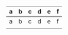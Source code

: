 | a | b | c | d | e | f |
| :--- | :--- | :--- | :--- | :--- | :--- |
| a | b | c | d | e | f |
|  |  |  |  |  |  |



